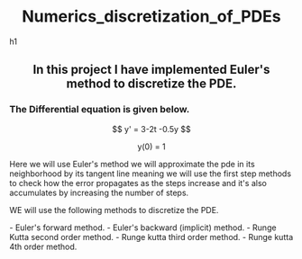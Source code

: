 <h1 align = center > Numerics_discretization_of_PDEs </h1>h1
<h2 align =center> In this project I have implemented Euler's method to discretize the PDE. </h2>
<h3> The Differential equation is given below. </h3>
<p align = center> $$ y' = 3-2t -0.5y $$</p>
<p align = center > y(0) = 1 </p>
<p> Here we will use Euler's method we will approximate the pde in its neighborhood by its tangent line meaning we will use the first step methods to check how the error propagates as the steps increase and it's also accumulates by increasing the number of steps. </p>
<p> WE will use the following methods to discretize the PDE. </p>
- Euler's forward method.
- Euler's backward (implicit) method.
- Runge Kutta second order method.
- Runge kutta third order method.
- Runge kutta 4th order method.


